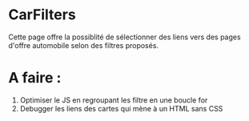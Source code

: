 # CarFilters

Cette page offre la possiblité de sélectionner des liens vers des pages d'offre automobile selon des filtres proposés.

# A faire :
1. Optimiser le JS en regroupant les filtre en une boucle for
2. Debugger les liens des cartes qui mène à un HTML sans CSS
